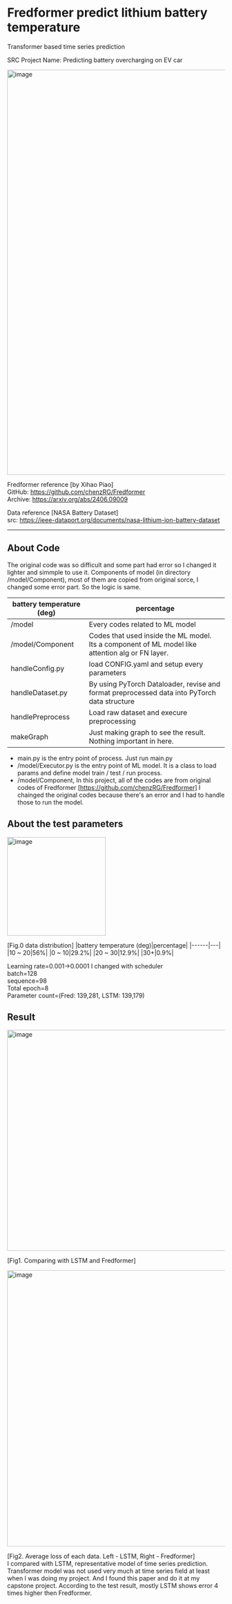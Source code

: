 # Fredformer predict lithium battery temperature
Transformer based time series prediction

SRC Project Name: Predicting battery overcharging on EV car 

<img width="937" alt="image" src="https://github.com/user-attachments/assets/cffdbee9-c6b6-420e-b8de-a7e18804f1dd" />


Fredformer reference [by Xihao Piao]</br>
GitHub: https://github.com/chenzRG/Fredformer</br>
Archive: https://arxiv.org/abs/2406.09009</br>

Data reference [NASA Battery Dataset]</br>
src: https://ieee-dataport.org/documents/nasa-lithium-ion-battery-dataset</br>

------------------------------
## About Code


The original code was so difficult and some part had error so I changed it lighter and simmple to use it.
Components of model (in directory /model/Component), most of them are copied from original sorce, I changed some error part.
So the logic is same.

|battery temperature (deg)|percentage|
|------|---|
| /model | Every codes related to ML model |
| /model/Component | Codes that used inside the ML model.</br>Its a component of ML model like attention alg or FN layer. |
| handleConfig.py | load CONFIG.yaml and setup every parameters |
| handleDataset.py | By using PyTorch Dataloader, revise and format preprocessed data into PyTorch data structure |
| handlePreprocess | Load raw dataset and execure preprocessing |
| makeGraph | Just making graph to see the result. Nothing important in here. |

- main.py is the entry point of process. Just run main.py
- /model/Executor.py is the entry point of ML model. It is  a class to load params and define model train / test / run process.
- /model/Component, In this project, all of the codes are from original codes of Fredformer [https://github.com/chenzRG/Fredformer]
I chainged the original codes because there's an error and I had to handle those to run the model.



## About the test parameters

<img width="228" alt="image" src="https://github.com/user-attachments/assets/f3004158-7987-4290-9775-dc3f329537a3" />


[Fig.0 data distribution]
|battery temperature (deg)|percentage|
|------|---|
|10 ~ 20|56%|
|0 ~ 10|29.2%|
|20 ~ 30|12.9%|
|30+|0.9%|

Learning rate=0.001->0.0001  I changed with scheduler </br>
batch=128 </br>
sequence=98</br>
Total epoch=8</br>
Parameter count=(Fred: 139,281, LSTM: 139,179)


## Result

<img width="511" alt="image" src="https://github.com/user-attachments/assets/00deb74d-b45c-4d10-8246-0dec9aff7b36" />


[Fig1. Comparing with LSTM and Fredformer]

<img width="639" alt="image" src="https://github.com/user-attachments/assets/0418d954-b49d-4cbf-b3c1-7ec4d5cb885d" />


[Fig2. Average loss of each data. Left - LSTM, Right - Fredformer]</br>
I compared with LSTM, representative model of time series prediction.</br>
Transformer model was not used very much at time series field at least when I was doing my project. And I found this paper and do it at my capstone project. According to the test result, mostly LSTM shows error 4 times higher then Fredformer.
